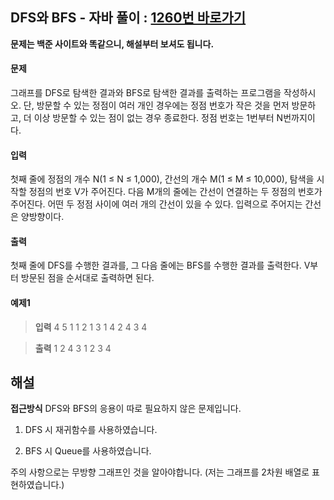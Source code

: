## DFS와 BFS - 자바 풀이 : [1260번 바로가기](https://www.acmicpc.net/problem/1260)

**문제는 백준 사이트와 똑같으니, 해설부터 보셔도 됩니다.**

#### 문제
그래프를 DFS로 탐색한 결과와 BFS로 탐색한 결과를 출력하는 프로그램을 작성하시오. 단, 방문할 수 있는 정점이 여러 개인 경우에는 정점 번호가 작은 것을 먼저 방문하고, 더 이상 방문할 수 있는 점이 없는 경우 종료한다. 정점 번호는 1번부터 N번까지이다.

#### 입력
첫째 줄에 정점의 개수 N(1 ≤ N ≤ 1,000), 간선의 개수 M(1 ≤ M ≤ 10,000), 탐색을 시작할 정점의 번호 V가 주어진다. 다음 M개의 줄에는 간선이 연결하는 두 정점의 번호가 주어진다. 어떤 두 정점 사이에 여러 개의 간선이 있을 수 있다. 입력으로 주어지는 간선은 양방향이다.

#### 출력
첫째 줄에 DFS를 수행한 결과를, 그 다음 줄에는 BFS를 수행한 결과를 출력한다. V부터 방문된 점을 순서대로 출력하면 된다.

#### 예제1
> **입력**
4 5 1
1 2
1 3
1 4
2 4
3 4

> **출력**
1 2 4 3
1 2 3 4

## 해설

**접근방식**
DFS와 BFS의 응용이 따로 필요하지 않은 문제입니다.

1. DFS 시 재귀함수를 사용하였습니다.

2. BFS 시 Queue를 사용하였습니다.

주의 사항으로는 무방향 그래프인 것을 알아야합니다. (저는 그래프를 2차원 배열로 표현하였습니다.)